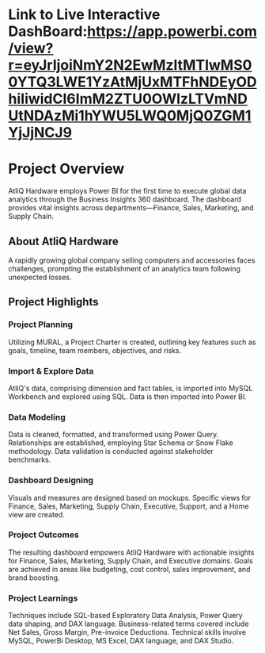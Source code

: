 #  Link to Live Interactive DashBoard:https://app.powerbi.com/view?r=eyJrIjoiNmY2N2EwMzItMTIwMS00YTQ3LWE1YzAtMjUxMTFhNDEyODhiIiwidCI6ImM2ZTU0OWIzLTVmNDUtNDAzMi1hYWU5LWQ0MjQ0ZGM1YjJjNCJ9

# Project Overview


AtliQ Hardware employs Power BI for the first time to execute global data analytics through the Business Insights 360 dashboard. The dashboard provides vital insights across departments—Finance, Sales, Marketing, and Supply Chain.

## About AtliQ Hardware

A rapidly growing global company selling computers and accessories faces challenges, prompting the establishment of an analytics team following unexpected losses.

## Project Highlights

### Project Planning

Utilizing MURAL, a Project Charter is created, outlining key features such as goals, timeline, team members, objectives, and risks.

### Import & Explore Data

AtliQ's data, comprising dimension and fact tables, is imported into MySQL Workbench and explored using SQL. Data is then imported into Power BI.

### Data Modeling

Data is cleaned, formatted, and transformed using Power Query. Relationships are established, employing Star Schema or Snow Flake methodology. Data validation is conducted against stakeholder benchmarks.

### Dashboard Designing

Visuals and measures are designed based on mockups. Specific views for Finance, Sales, Marketing, Supply Chain, Executive, Support, and a Home view are created.

### Project Outcomes

The resulting dashboard empowers AtliQ Hardware with actionable insights for Finance, Sales, Marketing, Supply Chain, and Executive domains. Goals are achieved in areas like budgeting, cost control, sales improvement, and brand boosting.

### Project Learnings

Techniques include SQL-based Exploratory Data Analysis, Power Query data shaping, and DAX language. Business-related terms covered include Net Sales, Gross Margin, Pre-invoice Deductions. Technical skills involve MySQL, PowerBi Desktop, MS Excel, DAX language, and DAX Studio.


